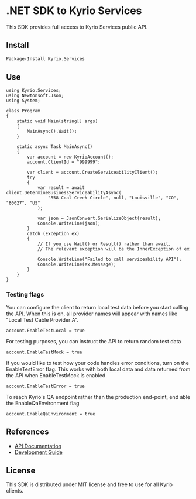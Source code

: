 # .NET SDK to Kyrio Services

This SDK provides full access to Kyrio Services public API.

## Install

```bash
Package-Install Kyrio.Services
```

## Use

```dotnet
using Kyrio.Services;
using Newtonsoft.Json;
using System;

class Program
{
	static void Main(string[] args)
    {
		MainAsync().Wait();
	}

	static async Task MainAsync()
	{
        var account = new KyrioAccount();
        account.ClientId = "999999";

        var client = account.CreateServiceabilityClient();
        try
        {
            var result = await client.DetermineBusinessServiceabilityAsync(
                "858 Coal Creek Circle", null, "Louisville", "CO", "80027", "US"
            );

            var json = JsonConvert.SerializeObject(result);
            Console.WriteLine(json);
        }
        catch (Exception ex)
        {
			// If you use Wait() or Result() rather than await,
			// The relevant exception will be the InnerException of ex

            Console.WriteLine("Failed to call serviceability API");
            Console.WriteLine(ex.Message);
        }
    }
}
```

### Testing flags

You can configure the client to return local test data before you start calling the API. When this is on,
all provider names will appear with names like "Local Test Cable Provider A".

```dotnet
account.EnableTestLocal = true
```

For testing purposes, you can instruct the API to return random test data
```dotnet
account.EnableTestMock = true
```

If you would like to test how your code handles error conditions, turn on the EnableTestError flag.
This works with both local data and data returned from the API when EnableTestMock is enabled.
```dotnet
account.EnableTestError = true
```

To reach Kyrio's QA endpoint rather than the production end-point, end able the EnableQaEnvironment flag
```dotnet
account.EnableQaEnvironment = true
```

## References

- [API Documentation](https://rawgit.com/KyrioServices/kyrio-services-sdk-dotnet/master/doc/api/index.html)
- [Development Guide](https://github.com/KyrioServices/kyrio-services-sdk-dotnet/blob/master/doc/Development.md)

## License

This SDK is distributed under MIT license and free to use for all Kyrio clients.
